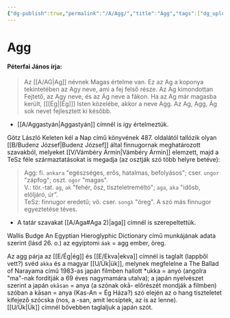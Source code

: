 ```yaml
---
{"dg-publish":true,"permalink":"/A/Agg/","title":"Agg","tags":["dg_uploaded"],"created":"2023-10-13T12:40","updated":"2023-10-25T12:21"}
---
```



# Agg

#### Péterfai János írja:

> Az [[A/AG\|Ag]] névnek Magas értelme van. Ez az Ag a koponya tekintetében az Agy neve, ami a fej felső része. Az Ag kimondottan Fejtető, az Agy neve, és az Ág neve a fákon. Ha az Ag már magasba került, \[[[Ég\|[Ég]]\] Isten közelébe, akkor a neve Agg. Az Ag, Agg, Ág sok nevet fejlesztett ki később.  
- [[A/Aggastyán\|Aggastyán]] címnél is így értelmeztük.  

Götz László Keleten kél a Nap című könyvének 487. oldalától tallózik olyan [[B/Budenz József\|Budenz József]] által finnugornak meghatározott szavakból, melyeket [[V/Vámbéry Ármin\|Vámbéry Ármin]] elemzett, majd a TeSz féle származtatásokat is megadja (az osztják szó több helyre betéve):  
> Agg: fi. `ankara` "egészséges, erős, hatalmas, befolyásos"; cser. `ungor` "zápfog"; oszt. `ogor` "magas".  
> V.: tör.-tat. `ag`, `ak` "fehér, ősz, tiszteletreméltó"; `aga`, `aka` "idősb, elöljáró, úr”.  
> TeSz: finnugor eredetű; vö. cser. `songλ` "öreg". A szó más finnugor egyeztetése téves.  
- A tatár szavakat [[A/Aga#Aga 2)\|aga]] címnél is szerepeltettük.  

Wallis Budge An Egyptian Hieroglyphic Dictionary című munkájának adata szerint (lásd 26. o.) az egyiptomi `áak` = agg ember, öreg.  

Az agg párja az [[E/Ég\|ég]] és [[E/Ekva\|ekva]] címnél is taglalt (lappből vett?) svéd `akka` és a magyar [[U/Ük\|ük]], melynek megfelelne a The Ballad of Narayama című 1983-as japán filmben hallott \*ukka = anyó (angolra "ma"-nak fordítják a 69 éves nagymamára utalva); a japán nyelvészet szerint a japán `okāsan` = anya (a szónak okā- előrészét mondják a filmben) szóban a kāsan = anya (Kas-An = Ég Háza?) szó elején az o hang tiszteletet kifejező szócska (nos, a -san, amit lecsíptek, az is az lenne).  
[[U/Ük\|Ük]] címnél bővebben taglaljuk a japán szót.  